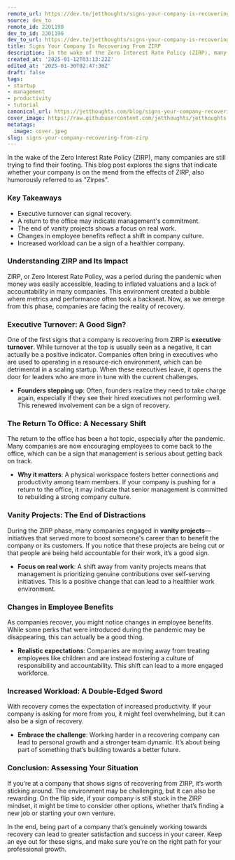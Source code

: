 ```yaml
---
remote_url: https://dev.to/jetthoughts/signs-your-company-is-recovering-from-zirp-2408
source: dev_to
remote_id: 2201190
dev_to_id: 2201190
dev_to_url: https://dev.to/jetthoughts/signs-your-company-is-recovering-from-zirp-2408
title: Signs Your Company Is Recovering From ZIRP
description: In the wake of the Zero Interest Rate Policy (ZIRP), many companies are still trying to find their...
created_at: '2025-01-12T03:13:22Z'
edited_at: '2025-01-30T02:47:38Z'
draft: false
tags:
- startup
- management
- productivity
- tutorial
canonical_url: https://jetthoughts.com/blog/signs-your-company-recovering-from-zirp/
cover_image: https://raw.githubusercontent.com/jetthoughts/jetthoughts.github.io/master/content/blog/signs-your-company-recovering-from-zirp/cover.jpeg
metatags:
  image: cover.jpeg
slug: signs-your-company-recovering-from-zirp
---
```

In the wake of the Zero Interest Rate Policy (ZIRP), many companies are still trying to find their footing. This blog post explores the signs that indicate whether your company is on the mend from the effects of ZIRP, also humorously referred to as "Zirpes".

### Key Takeaways

*   Executive turnover can signal recovery.
*   A return to the office may indicate management's commitment.
*   The end of vanity projects shows a focus on real work.
*   Changes in employee benefits reflect a shift in company culture.
*   Increased workload can be a sign of a healthier company.

### Understanding ZIRP and Its Impact

ZIRP, or Zero Interest Rate Policy, was a period during the pandemic when money was easily accessible, leading to inflated valuations and a lack of accountability in many companies. This environment created a bubble where metrics and performance often took a backseat. Now, as we emerge from this phase, companies are facing the reality of recovery.

### Executive Turnover: A Good Sign?

One of the first signs that a company is recovering from ZIRP is **executive turnover**. While turnover at the top is usually seen as a negative, it can actually be a positive indicator. Companies often bring in executives who are used to operating in a resource-rich environment, which can be detrimental in a scaling startup. When these executives leave, it opens the door for leaders who are more in tune with the current challenges.

*   **Founders stepping up**: Often, founders realize they need to take charge again, especially if they see their hired executives not performing well. This renewed involvement can be a sign of recovery.

### The Return To Office: A Necessary Shift

The return to the office has been a hot topic, especially after the pandemic. Many companies are now encouraging employees to come back to the office, which can be a sign that management is serious about getting back on track.

*   **Why it matters**: A physical workspace fosters better connections and productivity among team members. If your company is pushing for a return to the office, it may indicate that senior management is committed to rebuilding a strong company culture.

### Vanity Projects: The End of Distractions

During the ZIRP phase, many companies engaged in **vanity projects**—initiatives that served more to boost someone's career than to benefit the company or its customers. If you notice that these projects are being cut or that people are being held accountable for their work, it’s a good sign.

*   **Focus on real work**: A shift away from vanity projects means that management is prioritizing genuine contributions over self-serving initiatives. This is a positive change that can lead to a healthier work environment.

### Changes in Employee Benefits

As companies recover, you might notice changes in employee benefits. While some perks that were introduced during the pandemic may be disappearing, this can actually be a good thing.

*   **Realistic expectations**: Companies are moving away from treating employees like children and are instead fostering a culture of responsibility and accountability. This shift can lead to a more engaged workforce.

### Increased Workload: A Double-Edged Sword

With recovery comes the expectation of increased productivity. If your company is asking for more from you, it might feel overwhelming, but it can also be a sign of recovery.

*   **Embrace the challenge**: Working harder in a recovering company can lead to personal growth and a stronger team dynamic. It’s about being part of something that’s building towards a better future.

### Conclusion: Assessing Your Situation

If you’re at a company that shows signs of recovering from ZIRP, it’s worth sticking around. The environment may be challenging, but it can also be rewarding. On the flip side, if your company is still stuck in the ZIRP mindset, it might be time to consider other options, whether that’s finding a new job or starting your own venture.

In the end, being part of a company that’s genuinely working towards recovery can lead to greater satisfaction and success in your career. Keep an eye out for these signs, and make sure you’re on the right path for your professional growth.